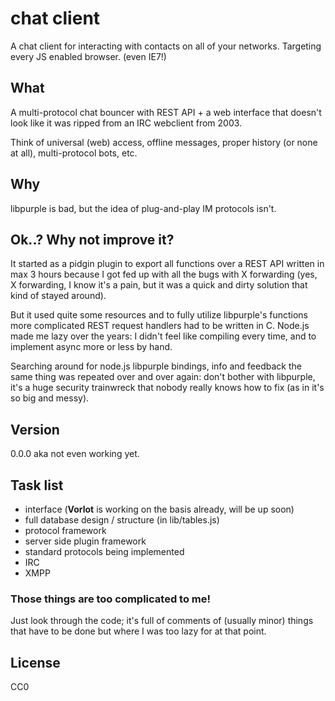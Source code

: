# chat client
A chat client for interacting with contacts on all of your networks. Targeting
every JS enabled browser. (even IE7!)

## What
A multi-protocol chat bouncer with REST API + a web interface that doesn't look
like it was ripped from an IRC webclient from 2003.

Think of universal (web) access, offline messages, proper history (or none at
all), multi-protocol bots, etc.

## Why
libpurple is bad, but the idea of plug-and-play IM protocols isn't.

## Ok..? Why not improve it?
It started as a pidgin plugin to export all functions over a REST API written in
max 3 hours because I got fed up with all the bugs with X forwarding (yes, X
forwarding, I know it's a pain, but it was a quick and dirty solution that kind
of stayed around).

But it used quite some resources and to fully utilize libpurple's functions more
complicated REST request handlers had to be written in C. Node.js made me lazy
over the years: I didn't feel like compiling every time, and to implement async
more or less by hand.

Searching around for node.js libpurple bindings, info and feedback the same
thing was repeated over and over again: don't bother with libpurple, it's a huge
security trainwreck that nobody really knows how to fix (as in it's so big and
messy).

## Version
0.0.0 aka not even working yet.

## Task list
- interface (**Vorlot** is working on the basis already, will be up soon)
- full database design / structure (in lib/tables.js)
- protocol framework
- server side plugin framework
- standard protocols being implemented
 - IRC
 - XMPP

### Those things are too complicated to me!
Just look through the code; it's full of comments of (usually minor) things that
have to be done but where I was too lazy for at that point.

## License
CC0
